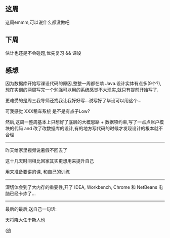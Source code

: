 ## 这周

这周emmm,可以说什么都没做吧

## 下周

估计也还是不会碰题,优先复习 && 课设

## 感想

因为数据库开始写课设代码的原因,整整一周都在啃 Java.设计实体有点多(9个?),想在实训的两周写完一个勉强可以用的系统感觉不大现实,就只有提前开始写了.

更难受的是周三我导师还找我让我好好写...说写好了毕设可以用这个...

可我感觉 XXX租车系统 是不是有点子Low?

然后,这周一整周基本上只想好了底层的大概思路 + 数据项约束,写了一点点账户模块的代码 and 改了改数据库的设计,有的地方写代码的时候才发现设计的根本就不合理

---

昨天给家里视频说暑假不回去了

这十几天时间相比回家其实更想用来提升自己

用来准备要讲的课, 和自己的训练

---

深切体会到了大内存的重要性,开了 IDEA, Workbench, Chrome 和 NetBeans 电脑已经卡炸了...

---

最后的最后,送自己一句话:

天将降大任于斯人也

(逃